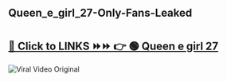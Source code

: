 
 ## Queen_e_girl_27-Only-Fans-Leaked

# <h2><a href="https://clipsfans.com/Queen_e_girl_27&ref=git">🔗 Click to LINKS ⏩⏩ 👉 🟢 Queen e girl 27 </a></h2>

<a href="https://clipsfans.com/Queen_e_girl_27&ref=git" rel="nofollow" data-target="animated-image.originalLink"><img src="https://i.ibb.co.com/xMMVF88/686577567.gif" alt="Viral Video Original" style="max-width: 100%; display: inline-block;" data-target="animated-image.originalImage"></a>

